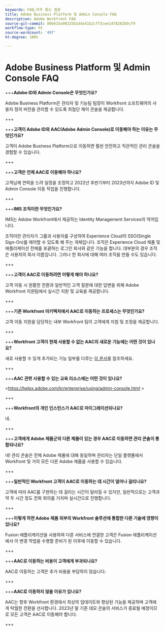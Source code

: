 ```yaml
---
keywords: FAQ;자주 묻는 질문
title: Adobe Business Platform 및 Admin Console FAQ
description: Adobe Workfront FAQ
source-git-commit: 80b615a98325b1dda41b2cff3cee14f8282b9cf9
workflow-type: ht
source-wordcount: '497'
ht-degree: 100%

---
```


# Adobe Business Platform 및 Admin Console FAQ

+++**Adobe ID와 Admin Console은 무엇인가요?**

Adobe Business Platform은 관리자 및 기능팀 팀장이 Workfront 소프트웨어의 사용자 정의 버전을 관리할 수 있도록 최첨단 제어 콘솔을 제공합니다.

+++

+++**고객이 Adobe ID와 AAC(Adobe Admin Console)로 이동해야 하는 이유는 무엇인가요?**

고객이 Adobe Business Platform으로 이동하면 훨씬 안전하고 직관적인 관리 콘솔을 경험할 수 있습니다.

+++

+++**고객은 언제 AAC로 이동해야 하나요?**

고객님께 연락을 드려 일정을 조정하고 2022년 후반기부터 2023년까지 Adobe ID 및 Admin Console 이동 작업을 진행합니다.

+++

+++**IMS 조직이란 무엇인가요?**

IMS는 Adobe Workfront에서 제공하는 Identity Management Services의 약어입니다.

조직이란 관리자가 그룹과 사용자를 구성하여 Experience Cloud의 SSO(Single Sign-On)를 제어할 수 있도록 해 주는 개체입니다. 조직은 Experience Cloud 제품 및 애플리케이션 전체를 포괄하는 로그인 회사와 같은 기능을 합니다. 대부분의 경우 조직은 사용자의 회사 이름입니다. 그러나 한 회사에 대해 여러 조직을 만들 수도 있습니다.

+++

+++**고객이 AAC로 이동하려면 어떻게 해야 하나요?**

고객 이동 시 원활한 전환과 일반적인 고객 질문에 대한 답변을 위해 Adobe Workfront 지원팀에서 실시간 지원 및 교육을 제공합니다.

+++

+++**기존 Workfront 아키텍처에서 AAC로 이동하는 프로세스는 무엇인가요?**

고객 이동 지원을 담당하는 내부 Workfront 팀이 고객에게 지침 및 조정을 제공합니다.

+++

+++**Workfront 고객이 현재 사용할 수 없는 AAC의 새로운 기능에는 어떤 것이 있나요?**

새로 사용할 수 있게 추가되는 기능 일부를 다루는 [이 문서](overview.md)를 참조하세요.

+++

+++**AAC 관련 사용할 수 있는 교육 리소스에는 어떤 것이 있나요?**

&lt;https://helpx.adobe.com/kr/enterprise/using/admin-console.html >

+++

+++**Workfront의 개인 인스턴스가 AAC로 마이그레이션되나요?**

네.

+++

+++**고객에게 Adobe 제품군의 다른 제품이 있는 경우 AAC로 이동하면 관리 콘솔이 통합되나요?**

네! 관리 콘솔은 전체 Adobe 제품에 대해 동일하며 관리자는 단일 플랫폼에서 Workfront 및 거의 모든 다른 Adobe 제품을 사용할 수 있습니다.

+++

+++**일반적인 Workfront 고객이 AAC로 이동하는 데 시간이 얼마나 걸리나요?**

고객에 따라 AAC를 구현하는 데 걸리는 시간이 달라질 수 있지만, 일반적으로는 고객과 약 두 시간 정도 전화 회의를 거치며 실시간으로 진행합니다.

+++

+++**이렇게 하면 Adobe 제품 외부의 Workfront 솔루션에 통합한 다른 기술에 영향이 있나요?**

Fusion 애플리케이션을 사용하여 다른 서비스에 연결한 고객은 Fusion 애플리케이션에서 이 변경 작업을 수행할 준비가 된 이후에 이동할 수 있습니다.

+++

+++**AAC로 이동하는 비용이 고객에게 부과되나요?**

AAC로 이동하는 고객은 추가 비용을 부담하지 않습니다.

+++

+++**AAC로 이동하지 않을 이유가 있나요?**

AAC는 향후 Workfront 환경에서 최상의 업데이트와 향상된 기능을 제공하며 고객에게 탁월한 전환을 선사합니다. 2023년 말 기존 데모 콘솔의 서비스가 종료될 예정이므로 모든 고객은 AAC로 이동해야 합니다.

+++
